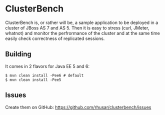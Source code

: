 ClusterBench
============

ClusterBench is, or rather will be, a sample application to be deployed in a cluster of JBoss AS 7 and AS 5. Then it is easy to stress (curl, JMeter, whatnot) and monitor the perfrormance of the cluster and at the same time easily check correctness of replicated sessions.

Building
--------

It comes in 2 flavors for Java EE 5 and 6:

    $ mvn clean install -Pee6 # default
    $ mvn clean install -Pee5

Issues
------

Create them on GitHub:
https://github.com/rhusar/clusterbench/issues
